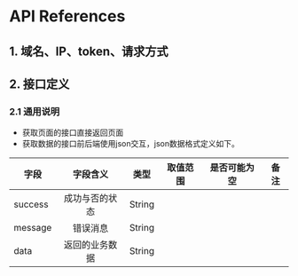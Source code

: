 # API References

## 1. 域名、IP、token、请求方式

## 2. 接口定义
### 2.1 通用说明
* 获取页面的接口直接返回页面
* 获取数据的接口前后端使用json交互，json数据格式定义如下。

| 字段        | 字段含义           | 类型  |  取值范围  |  是否可能为空  | 备注 |
| ------------- |:-------------:|:-----:|:-----:|:-----:|:-----:|
| success      | 成功与否的状态 | String |    |  |  |
| message      | 错误消息      | String |    |  |  |
| data | 返回的业务数据      | String |    |  |  |

